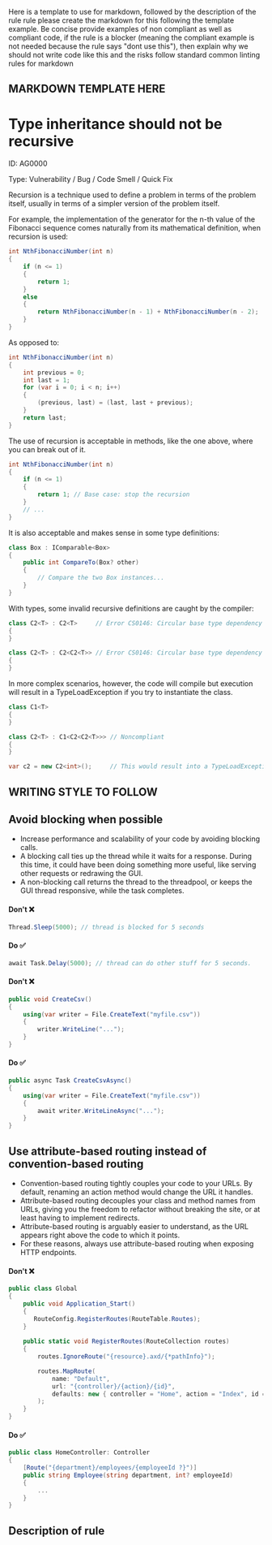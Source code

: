 
Here is a template to use for markdown, followed by the description of the rule rule please create the markdown for this following the template example.
Be concise provide examples of non compliant as well as compliant code, if the rule is a blocker (meaning the compliant example is not needed because the rule says "dont use this"), then explain why we should not write code like this and the risks
follow standard common linting rules for markdown

MARKDOWN TEMPLATE HERE
---

# Type inheritance should not be recursive

ID: AG0000

Type: Vulnerability / Bug / Code Smell / Quick Fix

Recursion is a technique used to define a problem in terms of the problem itself, usually in terms of a simpler version of the problem itself.

For example, the implementation of the generator for the n-th value of the Fibonacci sequence comes naturally from its mathematical definition, when recursion is used:

```csharp
int NthFibonacciNumber(int n)
{
    if (n <= 1)
    {
        return 1;
    }
    else
    {
        return NthFibonacciNumber(n - 1) + NthFibonacciNumber(n - 2);
    }
}
```

As opposed to:

```csharp
int NthFibonacciNumber(int n)
{
    int previous = 0;
	int last = 1;
	for (var i = 0; i < n; i++)
	{
        (previous, last) = (last, last + previous);
	}
	return last;
}
```

The use of recursion is acceptable in methods, like the one above, where you can break out of it.

```csharp
int NthFibonacciNumber(int n)
{
    if (n <= 1)
    {
        return 1; // Base case: stop the recursion
    }
    // ...
}
```

It is also acceptable and makes sense in some type definitions:

```csharp
class Box : IComparable<Box>
{
    public int CompareTo(Box? other)
    {
        // Compare the two Box instances...
    }
}
```

With types, some invalid recursive definitions are caught by the compiler:

```csharp
class C2<T> : C2<T>     // Error CS0146: Circular base type dependency
{
}

class C2<T> : C2<C2<T>> // Error CS0146: Circular base type dependency
{
}
```

In more complex scenarios, however, the code will compile but execution will result in a TypeLoadException if you try to instantiate the class.

```csharp
class C1<T>
{
}

class C2<T> : C1<C2<C2<T>>> // Noncompliant
{
}

var c2 = new C2<int>();     // This would result into a TypeLoadException
```

WRITING STYLE TO FOLLOW
---

## Avoid blocking when possible

- Increase performance and scalability of your code by avoiding blocking calls.
- A blocking call ties up the thread while it waits for a response. During this time, it could have been doing something more useful, like serving other requests or redrawing the GUI.
- A non-blocking call returns the thread to the threadpool, or keeps the GUI thread responsive, while the task completes.

#### Don't ❌

```c#
Thread.Sleep(5000); // thread is blocked for 5 seconds
```

#### Do ✅

```c#
await Task.Delay(5000); // thread can do other stuff for 5 seconds.
```

#### Don't ❌

```c#
public void CreateCsv()
{
    using(var writer = File.CreateText("myfile.csv"))
    {
        writer.WriteLine("...");
    }
}
```

#### Do ✅

```c#
public async Task CreateCsvAsync()
{
    using(var writer = File.CreateText("myfile.csv"))
    {
        await writer.WriteLineAsync("...");
    }
}
```

## Use attribute-based routing instead of convention-based routing

- Convention-based routing tightly couples your code to your URLs. By default, renaming an action method would change
the URL it handles.
- Attribute-based routing decouples your class and method names from URLs, giving you the freedom to refactor
without breaking the site, or at least having to implement redirects.
- Attribute-based routing is arguably easier to understand, as the URL appears right above the code to which it points.
- For these reasons, always use attribute-based routing when exposing HTTP endpoints.

#### Don't ❌

```c#
public class Global
{
    public void Application_Start()  
    {   
       RouteConfig.RegisterRoutes(RouteTable.Routes);  
    }
    
    public static void RegisterRoutes(RouteCollection routes)  
    {  
        routes.IgnoreRoute("{resource}.axd/{*pathInfo}");  

        routes.MapRoute(  
            name: "Default",  
            url: "{controller}/{action}/{id}",  
            defaults: new { controller = "Home", action = "Index", id = UrlParameter.Optional }  
        );  
    }  
}  
```

#### Do ✅

```c#
public class HomeController: Controller  
{  
    [Route("{department}/employees/{employeeId ?}")]  
    public string Employee(string department, int? employeeId)  
    {  
        ...
    }  
}  
```


Description of rule
---
